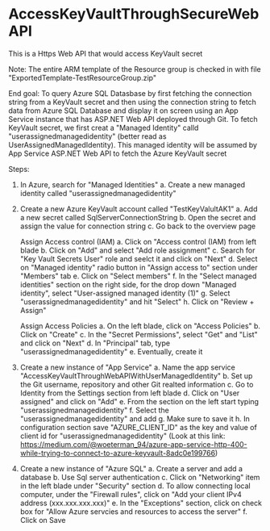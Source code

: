 # AccessKeyVaultThroughSecureWebAPI
This is a Https Web API that would access KeyVault secret

Note: The entire ARM template of the Resource group is checked in with file "ExportedTemplate-TestResourceGroup.zip"

End goal:
To query Azure SQL Datasbase by first fetching the connection string from a KeyVault secret and then using the connection string to fetch data from Azure SQL Database and display it on screen using an App Service instance that has ASP.NET Web API deployed through Git.
To fetch KeyVault secret, we first creat a "Managed Identity" calld "userassignedmanagedidentity" (better read as UserAssignedManagedIdentity).
This managed identity will be assumed by App Service ASP.NET Web API to fetch the Azure KeyVault secret

Steps:

1. In Azure, search for "Managed Identities"
    a. Create a new managed identity called "userassignedmanagedidentity"
    
2. Create a new Azure KeyVault account called "TestKeyValultAK1"
    a. Add a new secret called SqlServerConnectionString
    b. Open the secret and assign the value for connection string
    c. Go back to the overview page
    
    Assign Access control (IAM)
    a. Click on "Access control (IAM) from left blade
    b. Click on "Add" and select "Add role assignment"
    c. Search for "Key Vault Secrets User" role and seelct it and click on "Next"
    d. Select on "Managed identity" radio button in "Assign access to" section under "Members" tab
    e. Click on "Select members"
    f. In the "Select managed identities" section on the right side, for the drop down "Managed identity", select "User-assigned managed identity (1)"
    g. Select "userassignedmanagedidentity" and hit "Select"
    h. Click on "Review + Assign"
    
    Assign Access Policies
    a. On the left blade, click on "Access Policies" 
    b. Click on "Create"
    c. In the "Secret Permissions", select "Get" and "List" and click on "Next"
    d. In "Principal" tab, type "userassignedmanagedidentity"
    e. Eventually, create it
    
3. Create a new instance of "App Service"
    a. Name the app service "AccessKeyVaultThroughWebAPIWithUserManagedIdentity"
    b. Set up the Git username, repository and other Git realted information
    c. Go to Identity from the Settings section from left blade
    d. Click on "User assigned" and click on "Add"
    e. From the section on the left start typing "userassignedmanagedidentity"
    f. Select the "userassignedmanagedidentity" and add
    g. Make sure to save it
    h. In configuration section save "AZURE_CLIENT_ID" as the key and value of client id for "userassignedmanagedidentity"
       (Look at this link: https://medium.com/@woeterman_94/azure-app-service-http-400-while-trying-to-connect-to-azure-keyvault-8adc0e199766)
    
4. Create a new instance of "Azure SQL"
    a. Create a server and add a database
    b. Use Sql server authentication
    c. Click on "Networking" item in the left blade under "Security" section
    d. To allow connecting local computer, under the "Firewall rules", click on "Add your client IPv4 address (xxx.xxx.xxx.xxx)"
    e. In the "Exceptions" section, click on check box for "Allow Azure servcies and resources to access the server"
    f. Click on Save
